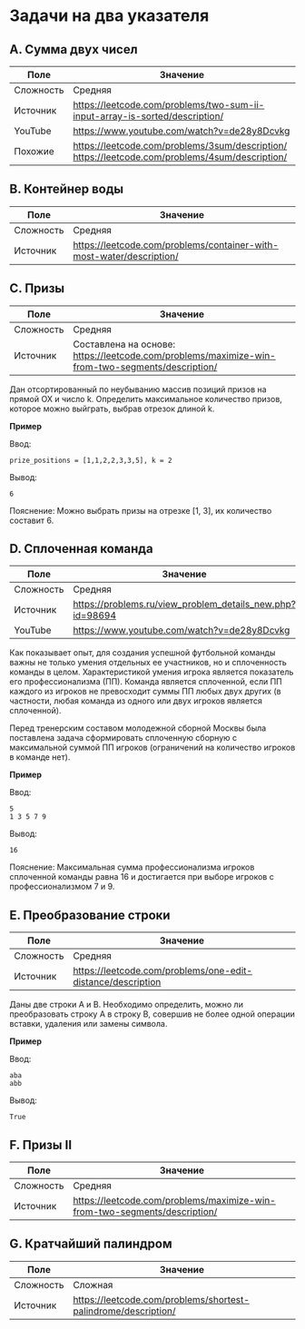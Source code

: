 # Задачи на два указателя

## A. Сумма двух чисел

| Поле      | Значение                                                                                             |
|-----------|------------------------------------------------------------------------------------------------------|
| Сложность | Средняя                                                                                              |
| Источник  | https://leetcode.com/problems/two-sum-ii-input-array-is-sorted/description/                          |
| YouTube   | https://www.youtube.com/watch?v=de28y8Dcvkg                                                          |
| Похожие   | https://leetcode.com/problems/3sum/description/<br/> https://leetcode.com/problems/4sum/description/ |

## B. Контейнер воды

| Поле      | Значение                                                             |
|-----------|----------------------------------------------------------------------|
| Сложность | Средняя                                                              |
| Источник  | https://leetcode.com/problems/container-with-most-water/description/ |

## C. Призы

| Поле      | Значение                                                                                        |
|-----------|-------------------------------------------------------------------------------------------------|
| Сложность | Средняя                                                                                         |
| Источник  | Составлена на основе: https://leetcode.com/problems/maximize-win-from-two-segments/description/ |

Дан отсортированный по неубыванию массив позиций призов на прямой OX и число k.
Определить максимальное количество призов, которое можно выйграть, выбрав отрезок длиной k.

**Пример**

Ввод:

```
prize_positions = [1,1,2,2,3,3,5], k = 2
```

Вывод:

```
6
```

Пояснение: Можно выбрать призы на отрезке [1, 3], их количество составит 6.

## D. Сплоченная команда

| Поле      | Значение                                                  |
|-----------|-----------------------------------------------------------|
| Сложность | Средняя                                                   |
| Источник  | https://problems.ru/view_problem_details_new.php?id=98694 |
| YouTube   | https://www.youtube.com/watch?v=de28y8Dcvkg               |

Как показывает опыт, для создания успешной футбольной команды важны не только умения отдельных ее участников, но и
сплоченность команды в целом. Характеристикой умения игрока является показатель его профессионализма (ПП). Команда
является сплоченной, если ПП каждого из игроков не превосходит суммы ПП любых двух других (в частности, любая команда из
одного или двух игроков является сплоченной).

Перед тренерским составом молодежной сборной Москвы была поставлена задача
сформировать сплоченную сборную с максимальной суммой ПП игроков (ограничений на количество игроков в команде нет).

**Пример**

Ввод:

```text
5
1 3 5 7 9
```

Вывод:

```text
16
```

Пояснение:
Максимальная сумма профессионализма игроков сплоченной команды равна 16 и достигается при выборе игроков
с профессионализмом 7 и 9.

## E. Преобразование строки

| Поле      | Значение                                                    |
|-----------|-------------------------------------------------------------|
| Сложность | Средняя                                                     |
| Источник  | https://leetcode.com/problems/one-edit-distance/description |

Даны две строки A и B. Необходимо определить, можно ли преобразовать строку A в строку B,
совершив не более одной операции вставки, удаления или замены символа.

**Пример**

Ввод:

```
aba
abb
```

Вывод:

```
True
```

## F. Призы II

| Поле      | Значение                                                                  |
|-----------|---------------------------------------------------------------------------|
| Сложность | Средняя                                                                   |
| Источник  | https://leetcode.com/problems/maximize-win-from-two-segments/description/ |

## G. Кратчайший палиндром

| Поле      | Значение                                                       |
|-----------|----------------------------------------------------------------|
| Сложность | Сложная                                                        |
| Источник  | https://leetcode.com/problems/shortest-palindrome/description/ |
